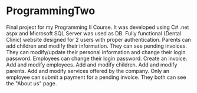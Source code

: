 # ProgrammingTwo
Final project for my Programming II Course. It was developed using C# .net aspx and Microsoft SQL Server was used as DB.
Fully functional (Dental Clinic) website designed for 2 users with proper authentication. 
Parents can add children and modify their information. They can see pending invoices. They can modify/update their personal information and change their login password.
Employees can change their login password. Create an invoice. Add and modify employees. Add and modify children. Add and modify parents. Add and modify services offered by the company. Only an employee can submit a payment for a pending invoice.
They both can see the "About us" page.
